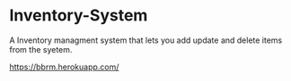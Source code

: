 # Inventory-System

A Inventory managment system that lets you add update and delete items from the syetem. 

https://bbrm.herokuapp.com/
